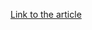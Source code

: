 [Link to the article](https://cloudblogs.microsoft.com/microsoftsecure/2017/06/07/platinum-continues-to-evolve-find-ways-to-maintain-invisibility/?source=mmpc)
